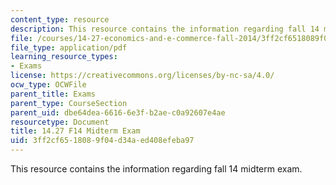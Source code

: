 ```yaml
---
content_type: resource
description: This resource contains the information regarding fall 14 midterm exam.
file: /courses/14-27-economics-and-e-commerce-fall-2014/3ff2cf6518089f04d34aed408efeba97_MIT14_27F14_Midterm_2014.pdf
file_type: application/pdf
learning_resource_types:
- Exams
license: https://creativecommons.org/licenses/by-nc-sa/4.0/
ocw_type: OCWFile
parent_title: Exams
parent_type: CourseSection
parent_uid: dbe64dea-6616-6e3f-b2ae-c0a92607e4ae
resourcetype: Document
title: 14.27 F14 Midterm Exam
uid: 3ff2cf65-1808-9f04-d34a-ed408efeba97
---
```

This resource contains the information regarding fall 14 midterm exam.